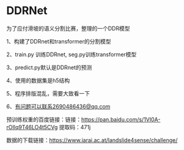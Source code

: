 # DDRNet
为了应付滑坡的语义分割比赛，整理的一个DDR模型


1、构建了DDRnet和transformer的分割模型


2、train.py 训练DDRnet, seg.py训练transformer模型


3、predict.py默认是DDRnet的预测


4、使用的数据集是h5结构


5、程序排版混乱，需要大致看一下


6、有问题可以联系2690486436@qq.com


预训练权重的百度链接：链接：https://pan.baidu.com/s/1VI0A-rOIlq9T46LO4t5CVg 
提取码：471j


数据的下载链接：https://www.iarai.ac.at/landslide4sense/challenge/
